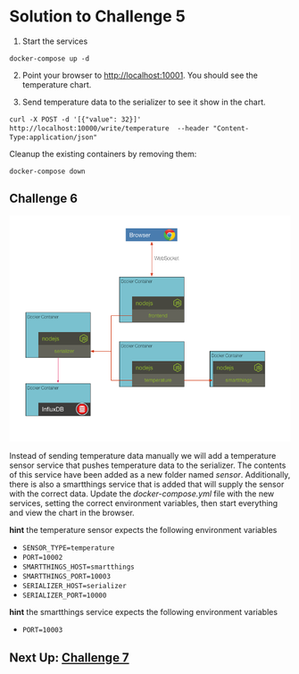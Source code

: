 # Solution to Challenge 5

1. Start the services
```
docker-compose up -d
```

2. Point your browser to [http://localhost:10001](). You should see the temperature chart.

3. Send temperature data to the serializer to see it show in the chart.
```
curl -X POST -d '[{"value": 32}]' http://localhost:10000/write/temperature  --header "Content-Type:application/json"
```

Cleanup the existing containers by removing them:
```
docker-compose down
```

## Challenge 6

![image](../images/challenge6.png)

Instead of sending temperature data manually we will add a temperature sensor service that pushes temperature data to the serializer. The contents of this service have been added as a new folder named _sensor_. Additionally, there is also a smartthings service that is added that will supply the sensor with the correct data. Update the _docker-compose.yml_ file with the new services, setting the correct environment variables, then start everything and view the chart in the browser.

__hint__ the temperature sensor expects the following environment variables
* `SENSOR_TYPE=temperature`
* `PORT=10002`
* `SMARTTHINGS_HOST=smartthings`
* `SMARTTHINGS_PORT=10003`
* `SERIALIZER_HOST=serializer`
* `SERIALIZER_PORT=10000`

__hint__ the smartthings service expects the following environment variables
* `PORT=10003`


## Next Up: [Challenge 7](../challenge7/README.md)
